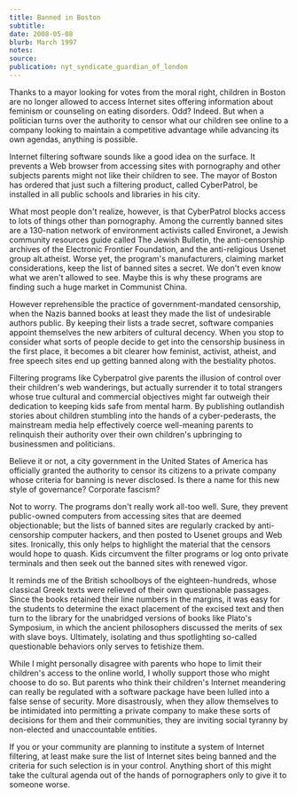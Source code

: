 ```yaml
---
title: Banned in Boston
subtitle:
date: 2008-05-08
blurb: March 1997
notes:
source:
publication: nyt_syndicate_guardian_of_london
---
```


Thanks to a mayor looking for votes from the moral right, children in Boston are no longer allowed to access Internet sites offering information about feminism or counseling on eating disorders. Odd? Indeed. But when a politician turns over the authority to censor what our children see online to a company looking to maintain a competitive advantage while advancing its own agendas, anything is possible.

Internet filtering software sounds like a good idea on the surface. It prevents a Web browser from accessing sites with pornography and other subjects parents might not like their children to see. The mayor of Boston has ordered that just such a filtering product, called CyberPatrol, be installed in all public schools and libraries in his city.

What most people don't realize, however, is that CyberPatrol blocks access to lots of things other than pornography. Among the currently banned sites are a 130-nation network of environment activists called Environet, a Jewish community resources guide called The Jewish Bulletin, the anti-censorship archives of the Electronic Frontier Foundation, and the anti-religious Usenet group alt.atheist. Worse yet, the program's manufacturers, claiming market considerations, keep the list of banned sites a secret. We don't even know what we aren't allowed to see. Maybe this is why these programs are finding such a huge market in Communist China.

However reprehensible the practice of government-mandated censorship, when the Nazis banned books at least they made the list of undesirable authors public. By keeping their lists a trade secret, software companies appoint themselves the new arbiters of cultural decency. When you stop to consider what sorts of people decide to get into the censorship business in the first place, it becomes a bit clearer how feminist, activist, atheist, and free speech sites end up getting banned along with the bestiality photos.

Filtering programs like Cyberpatrol give parents the illusion of control over their children's web wanderings, but actually surrender it to total strangers whose true cultural and commercial objectives might far outweigh their dedication to keeping kids safe from mental harm. By publishing outlandish stories about children stumbling into the hands of a cyber-pederasts, the mainstream media help effectively coerce well-meaning parents to relinquish their authority over their own children's upbringing to businessmen and politicians.

Believe it or not, a city government in the United States of America has officially granted the authority to censor its citizens to a private company whose criteria for banning is never disclosed. Is there a name for this new style of governance? Corporate fascism?

Not to worry. The programs don't really work all-too well. Sure, they prevent public-owned computers from accessing sites that are deemed objectionable; but the lists of banned sites are regularly cracked by anti-censorship computer hackers, and then posted to Usenet groups and Web sites. Ironically, this only helps to highlight the material that the censors would hope to quash. Kids circumvent the filter programs or log onto private terminals and then seek out the banned sites with renewed vigor.

It reminds me of the British schoolboys of the eighteen-hundreds, whose classical Greek texts were relieved of their own questionable passages. Since the books retained their line numbers in the margins, it was easy for the students to determine the exact placement of the excised text and then turn to the library for the unabridged versions of books like Plato's Symposium, in which the ancient philosophers discussed the merits of sex with slave boys. Ultimately, isolating and thus spotlighting so-called questionable behaviors only serves to fetishize them.

While I might personally disagree with parents who hope to limit their children's access to the online world, I wholly support those who might choose to do so. But parents who think their children's Internet meandering can really be regulated with a software package have been lulled into a false sense of security. More disastrously, when they allow themselves to be intimidated into permitting a private company to make these sorts of decisions for them and their communities, they are inviting social tyranny by non-elected and unaccountable entities.

If you or your community are planning to institute a system of Internet filtering, at least make sure the list of Internet sites being banned and the criteria for such selection is in your control. Anything short of this might take the cultural agenda out of the hands of pornographers only to give it to someone worse.

